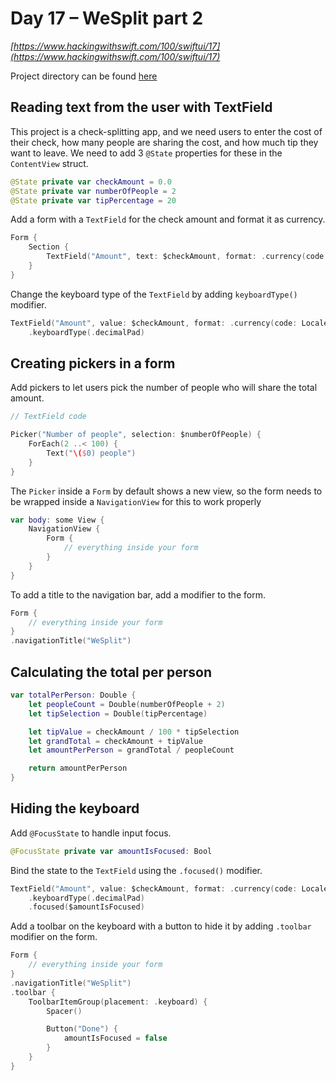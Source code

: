 # Day 17 – WeSplit part 2

_[https://www.hackingwithswift.com/100/swiftui/17](https://www.hackingwithswift.com/100/swiftui/17)_

Project directory can be found [here](../../projects/WeSplit/)

## Reading text from the user with TextField

This project is a check-splitting app, and we need users to enter the cost of their check, how many people are sharing the cost, and how much tip they want to leave. We need to add 3 `@State` properties for these in the `ContentView` struct.

```swift
@State private var checkAmount = 0.0
@State private var numberOfPeople = 2
@State private var tipPercentage = 20
```

Add a form with a `TextField` for the check amount and format it as currency.

```swift
Form {
    Section {
        TextField("Amount", text: $checkAmount, format: .currency(code: Locale.current.currencyCode ?? "USD"))
    }
}
```

Change the keyboard type of the `TextField` by adding `keyboardType()` modifier.

```swift
TextField("Amount", value: $checkAmount, format: .currency(code: Locale.current.currencyCode ?? "USD"))
    .keyboardType(.decimalPad)
```

## Creating pickers in a form

Add pickers to let users pick the number of people who will share the total amount.

```swift
// TextField code

Picker("Number of people", selection: $numberOfPeople) {
    ForEach(2 ..< 100) {
        Text("\($0) people")
    }
}
```

The `Picker` inside a `Form` by default shows a new view, so the form needs to be wrapped inside a `NavigationView` for this to work properly

```swift
var body: some View {
    NavigationView {
        Form {
            // everything inside your form
        }
    }
}
```

To add a title to the navigation bar, add a modifier to the form.

```swift
Form {
    // everything inside your form
}
.navigationTitle("WeSplit")
```

## Calculating the total per person

```swift
var totalPerPerson: Double {
    let peopleCount = Double(numberOfPeople + 2)
    let tipSelection = Double(tipPercentage)

    let tipValue = checkAmount / 100 * tipSelection
    let grandTotal = checkAmount + tipValue
    let amountPerPerson = grandTotal / peopleCount

    return amountPerPerson
}
```

## Hiding the keyboard

Add `@FocusState` to handle input focus.

```swift
@FocusState private var amountIsFocused: Bool
```

Bind the state to the `TextField` using the `.focused()` modifier.

```swift
TextField("Amount", value: $checkAmount, format: .currency(code: Locale.current.currencyCode ?? "USD"))
    .keyboardType(.decimalPad)
    .focused($amountIsFocused)
```

Add a toolbar on the keyboard with a button to hide it by adding `.toolbar` modifier on the form.

```swift
Form {
    // everything inside your form
}
.navigationTitle("WeSplit")
.toolbar {
    ToolbarItemGroup(placement: .keyboard) {
        Spacer()

        Button("Done") {
            amountIsFocused = false
        }
    }
}
```
